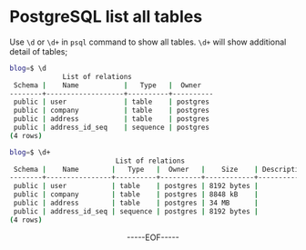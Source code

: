 # PostgreSQL list all tables
Use `\d` or `\d+` in `psql` command to show all tables. `\d+` will show additional detail of tables; 
```bash
blog=$ \d
             List of relations
 Schema |    Name           |   Type   |  Owner   
--------+-------------------+----------+----------
 public | user              | table    | postgres
 public | company           | table    | postgres
 public | address           | table    | postgres
 public | address_id_seq    | sequence | postgres
(4 rows)

blog=$ \d+
                          List of relations
 Schema |    Name        |   Type   |  Owner   |    Size    | Description 
--------+----------------+----------+----------+------------+-------------
 public | user           | table    | postgres | 8192 bytes | 
 public | company        | table    | postgres | 8848 kB    | 
 public | address        | table    | postgres | 34 MB      | 
 public | address_id_seq | sequence | postgres | 8192 bytes | 
(4 rows) 
```

<p align="center">-----EOF-----</p>